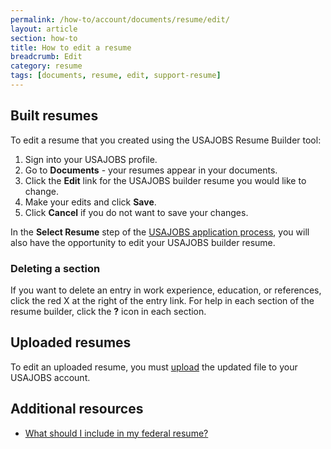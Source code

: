 ```yaml
---
permalink: /how-to/account/documents/resume/edit/
layout: article
section: how-to
title: How to edit a resume
breadcrumb: Edit
category: resume
tags: [documents, resume, edit, support-resume]
---
```


## Built resumes

To edit a resume that you created using the USAJOBS Resume Builder tool:

1.  Sign into your USAJOBS profile.
2.  Go to  **Documents** - your resumes appear in your documents.
3.  Click the **Edit** link for the USAJOBS builder resume you would like to change.
4.  Make your edits and click **Save**.
5.  Click **Cancel** if you do not want to save your changes.

In the **Select Resume** step of the [USAJOBS application process](../../../../application/), you will also have the opportunity to edit your USAJOBS builder resume.

### Deleting a section

If you want to delete an entry in work experience, education, or references, click the red X at the right of the entry link. For help in each section of the resume builder, click the **?** icon in each section.

## Uploaded resumes

To edit an uploaded resume, you must [upload](../upload/) the updated file to your USAJOBS account.

## Additional resources

* [What should I include in my federal resume?](../../../../../faq/application/documents/resume/what-to-include/)

